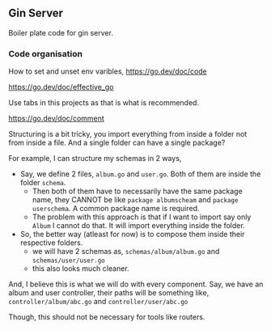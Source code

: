 
## Gin Server

Boiler plate code for gin server.

### Code organisation

How to set and unset env varibles, https://go.dev/doc/code

https://go.dev/doc/effective_go

Use tabs in this projects as that is what is recommended.

https://go.dev/doc/comment

Structuring is a bit tricky, you import everything from inside a folder not from inside a file. And a single folder can have a single package?

For example, I can structure my schemas in 2 ways,
- Say, we define 2 files, `album.go` and `user.go`. Both of them are inside the folder `schema`.
  - Then both of them have to necessarily have the same package name, they CANNOT be like `package albumscheam` and `package userschema`. A common package name is required.
  - The problem with this approach is that if I want to import say only `Album` I cannot do that. It will import everything inside the folder.
- So, the better way (atleast for now) is to compose them inside their respective folders.
  - we will have 2 schemas as, `schemas/album/album.go` and `schemas/user/user.go`
  - this also looks much cleaner.

And, I believe this is what we will do with every component. Say, we have an album and user controller, their paths will be something like, `controller/album/abc.go` and `controller/user/abc.go`

Though, this should not be necessary for tools like routers.